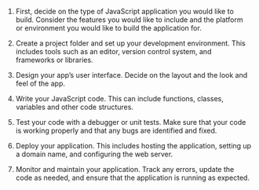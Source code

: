 
1. First, decide on the type of JavaScript application you would like to build. Consider the features you would like to include and the platform or environment you would like to build the application for.

2. Create a project folder and set up your development environment. This includes tools such as an editor, version control system, and frameworks or libraries.

3. Design your app’s user interface. Decide on the layout and the look and feel of the app.

4. Write your JavaScript code. This can include functions, classes, variables and other code structures.

5. Test your code with a debugger or unit tests. Make sure that your code is working properly and that any bugs are identified and fixed.

6. Deploy your application. This includes hosting the application, setting up a domain name, and configuring the web server.

7. Monitor and maintain your application. Track any errors, update the code as needed, and ensure that the application is running as expected.